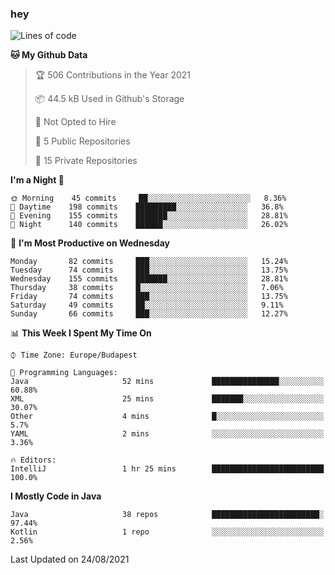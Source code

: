 ### hey

<!--START_SECTION:waka-->
![Lines of code](https://img.shields.io/badge/From%20Hello%20World%20I%27ve%20Written-74826%20lines%20of%20code-blue)

**🐱 My Github Data** 

> 🏆 506 Contributions in the Year 2021
 > 
> 📦 44.5 kB Used in Github's Storage 
 > 
> 🚫 Not Opted to Hire
 > 
> 📜 5 Public Repositories 
 > 
> 🔑 15 Private Repositories  
 > 
**I'm a Night 🦉** 

```text
🌞 Morning    45 commits     ██░░░░░░░░░░░░░░░░░░░░░░░   8.36% 
🌆 Daytime    198 commits    █████████░░░░░░░░░░░░░░░░   36.8% 
🌃 Evening    155 commits    ███████░░░░░░░░░░░░░░░░░░   28.81% 
🌙 Night      140 commits    ██████░░░░░░░░░░░░░░░░░░░   26.02%

```
📅 **I'm Most Productive on Wednesday** 

```text
Monday       82 commits     ███░░░░░░░░░░░░░░░░░░░░░░   15.24% 
Tuesday      74 commits     ███░░░░░░░░░░░░░░░░░░░░░░   13.75% 
Wednesday    155 commits    ███████░░░░░░░░░░░░░░░░░░   28.81% 
Thursday     38 commits     █░░░░░░░░░░░░░░░░░░░░░░░░   7.06% 
Friday       74 commits     ███░░░░░░░░░░░░░░░░░░░░░░   13.75% 
Saturday     49 commits     ██░░░░░░░░░░░░░░░░░░░░░░░   9.11% 
Sunday       66 commits     ███░░░░░░░░░░░░░░░░░░░░░░   12.27%

```


📊 **This Week I Spent My Time On** 

```text
⌚︎ Time Zone: Europe/Budapest

💬 Programming Languages: 
Java                     52 mins             ███████████████░░░░░░░░░░   60.88% 
XML                      25 mins             ███████░░░░░░░░░░░░░░░░░░   30.07% 
Other                    4 mins              █░░░░░░░░░░░░░░░░░░░░░░░░   5.7% 
YAML                     2 mins              ░░░░░░░░░░░░░░░░░░░░░░░░░   3.36%

🔥 Editors: 
IntelliJ                 1 hr 25 mins        █████████████████████████   100.0%

```

**I Mostly Code in Java** 

```text
Java                     38 repos            ████████████████████████░   97.44% 
Kotlin                   1 repo              ░░░░░░░░░░░░░░░░░░░░░░░░░   2.56%

```



 Last Updated on 24/08/2021
<!--END_SECTION:waka-->
